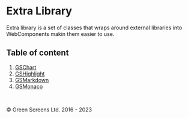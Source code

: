 # Extra Library

Extra library is a set of classes that wraps around external libraries into WebComponents makin them easier to use.

## Table of content

1. [GSChart](./GSChart.md)
2. [GSHighlight](./GSHighlight.md)
3. [GSMarkdown](./GSMarkdown.md)
4. [GSMonaco](./GSMonaco.md)

<br>

&copy; Green Screens Ltd. 2016 - 2023
